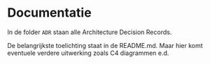 # Documentatie

In de folder `ADR` staan alle Architecture Decision Records.

De belangrijkste toelichting staat in de README.md. Maar hier komt eventuele verdere uitwerking zoals C4 diagrammen e.d.
